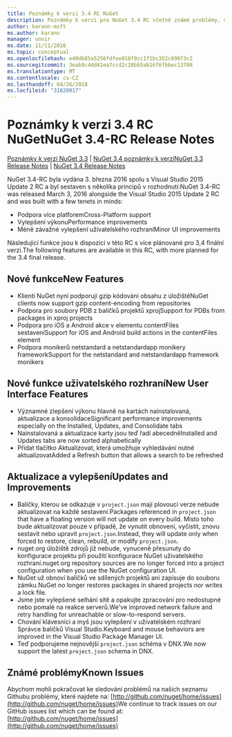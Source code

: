 ```yaml
---
title: Poznámky k verzi 3.4 RC NuGet
description: Poznámky k verzi pro NuGet 3.4 RC včetně známé problémy, opravy chyb, přidaných funkcí a chcete.
author: karann-msft
ms.author: karann
manager: unnir
ms.date: 11/11/2016
ms.topic: conceptual
ms.openlocfilehash: e40d685a5256fdfee818f0cc1f1bc352c698f3c2
ms.sourcegitcommit: 3eab9c4dd41ea7ccd2c28bb5ab16f6fbbec13708
ms.translationtype: MT
ms.contentlocale: cs-CZ
ms.lasthandoff: 04/26/2018
ms.locfileid: "31820817"
---
```

# <a name="nuget-34-rc-release-notes"></a><span data-ttu-id="8e150-103">Poznámky k verzi 3.4 RC NuGet</span><span class="sxs-lookup"><span data-stu-id="8e150-103">NuGet 3.4-RC Release Notes</span></span>

<span data-ttu-id="8e150-104">[Poznámky k verzi NuGet 3.3](../release-notes/nuget-3.3.md) | [NuGet 3.4 poznámky k verzi](../release-notes/nuget-3.4.md)</span><span class="sxs-lookup"><span data-stu-id="8e150-104">[NuGet 3.3 Release Notes](../release-notes/nuget-3.3.md) | [NuGet 3.4 Release Notes](../release-notes/nuget-3.4.md)</span></span>

<span data-ttu-id="8e150-105">NuGet 3.4-RC byla vydána 3. března 2016 spolu s Visual Studio 2015 Update 2 RC a byl sestaven s několika principů v rozhodnutí:</span><span class="sxs-lookup"><span data-stu-id="8e150-105">NuGet 3.4-RC was released March 3, 2016 alongside the Visual Studio 2015 Update 2 RC and was built with a few tenets in minds:</span></span>

* <span data-ttu-id="8e150-106">Podpora více platforem</span><span class="sxs-lookup"><span data-stu-id="8e150-106">Cross-Platform support</span></span>
* <span data-ttu-id="8e150-107">Vylepšení výkonu</span><span class="sxs-lookup"><span data-stu-id="8e150-107">Performance improvements</span></span>
* <span data-ttu-id="8e150-108">Méně závažné vylepšení uživatelského rozhraní</span><span class="sxs-lookup"><span data-stu-id="8e150-108">Minor UI improvements</span></span>

<span data-ttu-id="8e150-109">Následující funkce jsou k dispozici v této RC s více plánované pro 3,4 finální verzi.</span><span class="sxs-lookup"><span data-stu-id="8e150-109">The following features are available in this RC, with more planned for the 3.4 final release.</span></span>

## <a name="new-features"></a><span data-ttu-id="8e150-110">Nové funkce</span><span class="sxs-lookup"><span data-stu-id="8e150-110">New Features</span></span>

* <span data-ttu-id="8e150-111">Klienti NuGet nyní podporují gzip kódování obsahu z úložiště</span><span class="sxs-lookup"><span data-stu-id="8e150-111">NuGet clients now support gzip content-encoding from repositories</span></span>
* <span data-ttu-id="8e150-112">Podpora pro soubory PDB z balíčků projektů xproj</span><span class="sxs-lookup"><span data-stu-id="8e150-112">Support for PDBs from packages in xproj projects</span></span>
* <span data-ttu-id="8e150-113">Podpora pro iOS a Android akce v elementu contentFiles sestavení</span><span class="sxs-lookup"><span data-stu-id="8e150-113">Support for iOS and Android build actions in the contentFiles element</span></span>
* <span data-ttu-id="8e150-114">Podpora monikerů netstandard a netstandardapp monikery framework</span><span class="sxs-lookup"><span data-stu-id="8e150-114">Support for the netstandard and netstandardapp framework monikers</span></span>

## <a name="new-user-interface-features"></a><span data-ttu-id="8e150-115">Nové funkce uživatelského rozhraní</span><span class="sxs-lookup"><span data-stu-id="8e150-115">New User Interface Features</span></span>

* <span data-ttu-id="8e150-116">Významné zlepšení výkonu hlavně na kartách nainstalovaná, aktualizace a konsolidace</span><span class="sxs-lookup"><span data-stu-id="8e150-116">Significant performance improvements especially on the Installed, Updates, and Consolidate tabs</span></span>
* <span data-ttu-id="8e150-117">Nainstalovaná a aktualizace karty jsou teď řadí abecedně</span><span class="sxs-lookup"><span data-stu-id="8e150-117">Installed and Updates tabs are now sorted alphabetically</span></span>
* <span data-ttu-id="8e150-118">Přidat tlačítko Aktualizovat, která umožňuje vyhledávání nutné aktualizovat</span><span class="sxs-lookup"><span data-stu-id="8e150-118">Added a Refresh button that allows a search to be refreshed</span></span>

## <a name="updates-and-improvements"></a><span data-ttu-id="8e150-119">Aktualizace a vylepšení</span><span class="sxs-lookup"><span data-stu-id="8e150-119">Updates and Improvements</span></span>

* <span data-ttu-id="8e150-120">Balíčky, kterou se odkazuje v `project.json` mají plovoucí verze nebude aktualizovat na každé sestavení.</span><span class="sxs-lookup"><span data-stu-id="8e150-120">Packages referenced in `project.json` that have a floating version will not update on every build.</span></span> <span data-ttu-id="8e150-121">Místo toho bude aktualizovat pouze v případě, že vynutit obnovení, vyčistit, znovu sestavit nebo upravit `project.json`.</span><span class="sxs-lookup"><span data-stu-id="8e150-121">Instead, they will update only when forced to restore, clean, rebuild, or modify `project.json`.</span></span>
* <span data-ttu-id="8e150-122">nuget.org úložiště zdrojů již nebude, vynuceně přesunuty do konfigurace projektu při použití konfigurace NuGet uživatelského rozhraní.</span><span class="sxs-lookup"><span data-stu-id="8e150-122">nuget.org repository sources are no longer forced into a project configuration when you use the NuGet configuration UI.</span></span>
* <span data-ttu-id="8e150-123">NuGet už obnoví balíčků ve sdílených projektů ani zapisuje do souboru zámku.</span><span class="sxs-lookup"><span data-stu-id="8e150-123">NuGet no longer restores packages in shared projects nor writes a lock file.</span></span>
* <span data-ttu-id="8e150-124">Jsme jste vylepšené selhání sítě a opakujte zpracování pro nedostupné nebo pomalé na reakce serverů.</span><span class="sxs-lookup"><span data-stu-id="8e150-124">We've improved network failure and retry handling for unreachable or slow-to-respond servers.</span></span>
* <span data-ttu-id="8e150-125">Chování klávesnici a myš jsou vylepšení v uživatelském rozhraní Správce balíčků Visual Studio.</span><span class="sxs-lookup"><span data-stu-id="8e150-125">Keyboard and mouse behaviors are improved in the Visual Studio Package Manager UI.</span></span>
* <span data-ttu-id="8e150-126">Teď podporujeme nejnovější `project.json` schéma v DNX.</span><span class="sxs-lookup"><span data-stu-id="8e150-126">We now support the latest `project.json` schema in DNX.</span></span>

## <a name="known-issues"></a><span data-ttu-id="8e150-127">Známé problémy</span><span class="sxs-lookup"><span data-stu-id="8e150-127">Known Issues</span></span>

<span data-ttu-id="8e150-128">Abychom mohli pokračovat ke sledování problémů na našich seznamu Githubu problémy, které najdete na: [http://github.com/nuget/home/issues](http://github.com/nuget/home/issues)</span><span class="sxs-lookup"><span data-stu-id="8e150-128">We continue to track issues on our GitHub issues list which can be found at: [http://github.com/nuget/home/issues](http://github.com/nuget/home/issues)</span></span>